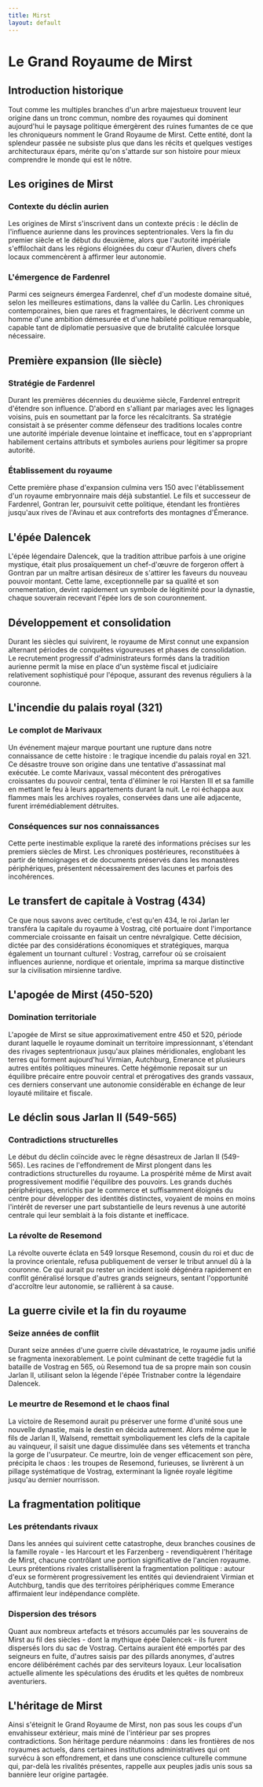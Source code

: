```yaml
---
title: Mirst
layout: default
---
```

# Le Grand Royaume de Mirst

## Introduction historique

Tout comme les multiples branches d'un arbre majestueux trouvent leur origine dans un tronc commun, nombre des royaumes qui dominent aujourd'hui le paysage politique émergèrent des ruines fumantes de ce que les chroniqueurs nomment le Grand Royaume de Mirst. Cette entité, dont la splendeur passée ne subsiste plus que dans les récits et quelques vestiges architecturaux épars, mérite qu'on s'attarde sur son histoire pour mieux comprendre le monde qui est le nôtre.

## Les origines de Mirst

### Contexte du déclin aurien

Les origines de Mirst s'inscrivent dans un contexte précis : le déclin de l'influence aurienne dans les provinces septentrionales. Vers la fin du premier siècle et le début du deuxième, alors que l'autorité impériale s'effilochait dans les régions éloignées du cœur d'Aurien, divers chefs locaux commencèrent à affirmer leur autonomie.

### L'émergence de Fardenrel

Parmi ces seigneurs émergea Fardenrel, chef d'un modeste domaine situé, selon les meilleures estimations, dans la vallée du Carlin. Les chroniques contemporaines, bien que rares et fragmentaires, le décrivent comme un homme d'une ambition démesurée et d'une habileté politique remarquable, capable tant de diplomatie persuasive que de brutalité calculée lorsque nécessaire.

## Première expansion (IIe siècle)

### Stratégie de Fardenrel

Durant les premières décennies du deuxième siècle, Fardenrel entreprit d'étendre son influence. D'abord en s'alliant par mariages avec les lignages voisins, puis en soumettant par la force les récalcitrants. Sa stratégie consistait à se présenter comme défenseur des traditions locales contre une autorité impériale devenue lointaine et inefficace, tout en s'appropriant habilement certains attributs et symboles auriens pour légitimer sa propre autorité.

### Établissement du royaume

Cette première phase d'expansion culmina vers 150 avec l'établissement d'un royaume embryonnaire mais déjà substantiel. Le fils et successeur de Fardenrel, Gontran Ier, poursuivit cette politique, étendant les frontières jusqu'aux rives de l'Avinau et aux contreforts des montagnes d'Émerance.

## L'épée Dalencek

L'épée légendaire Dalencek, que la tradition attribue parfois à une origine mystique, était plus prosaïquement un chef-d'œuvre de forgeron offert à Gontran par un maître artisan désireux de s'attirer les faveurs du nouveau pouvoir montant. Cette lame, exceptionnelle par sa qualité et son ornementation, devint rapidement un symbole de légitimité pour la dynastie, chaque souverain recevant l'épée lors de son couronnement.

## Développement et consolidation

Durant les siècles qui suivirent, le royaume de Mirst connut une expansion alternant périodes de conquêtes vigoureuses et phases de consolidation. Le recrutement progressif d'administrateurs formés dans la tradition aurienne permit la mise en place d'un système fiscal et judiciaire relativement sophistiqué pour l'époque, assurant des revenus réguliers à la couronne.

## L'incendie du palais royal (321)

### Le complot de Marivaux

Un événement majeur marque pourtant une rupture dans notre connaissance de cette histoire : le tragique incendie du palais royal en 321. Ce désastre trouve son origine dans une tentative d'assassinat mal exécutée. Le comte Marivaux, vassal mécontent des prérogatives croissantes du pouvoir central, tenta d'éliminer le roi Harsten III et sa famille en mettant le feu à leurs appartements durant la nuit. Le roi échappa aux flammes mais les archives royales, conservées dans une aile adjacente, furent irrémédiablement détruites.

### Conséquences sur nos connaissances

Cette perte inestimable explique la rareté des informations précises sur les premiers siècles de Mirst. Les chroniques postérieures, reconstituées à partir de témoignages et de documents préservés dans les monastères périphériques, présentent nécessairement des lacunes et parfois des incohérences.

## Le transfert de capitale à Vostrag (434)

Ce que nous savons avec certitude, c'est qu'en 434, le roi Jarlan Ier transféra la capitale du royaume à Vostrag, cité portuaire dont l'importance commerciale croissante en faisait un centre névralgique. Cette décision, dictée par des considérations économiques et stratégiques, marqua également un tournant culturel : Vostrag, carrefour où se croisaient influences aurienne, nordique et orientale, imprima sa marque distinctive sur la civilisation mirsienne tardive.

## L'apogée de Mirst (450-520)

### Domination territoriale

L'apogée de Mirst se situe approximativement entre 450 et 520, période durant laquelle le royaume dominait un territoire impressionnant, s'étendant des rivages septentrionaux jusqu'aux plaines méridionales, englobant les terres qui forment aujourd'hui Virmian, Autchburg, Emerance et plusieurs autres entités politiques mineures. Cette hégémonie reposait sur un équilibre précaire entre pouvoir central et prérogatives des grands vassaux, ces derniers conservant une autonomie considérable en échange de leur loyauté militaire et fiscale.

## Le déclin sous Jarlan II (549-565)

### Contradictions structurelles

Le début du déclin coïncide avec le règne désastreux de Jarlan II (549-565). Les racines de l'effondrement de Mirst plongent dans les contradictions structurelles du royaume. La prospérité même de Mirst avait progressivement modifié l'équilibre des pouvoirs. Les grands duchés périphériques, enrichis par le commerce et suffisamment éloignés du centre pour développer des identités distinctes, voyaient de moins en moins l'intérêt de reverser une part substantielle de leurs revenus à une autorité centrale qui leur semblait à la fois distante et inefficace.

### La révolte de Resemond

La révolte ouverte éclata en 549 lorsque Resemond, cousin du roi et duc de la province orientale, refusa publiquement de verser le tribut annuel dû à la couronne. Ce qui aurait pu rester un incident isolé dégénéra rapidement en conflit généralisé lorsque d'autres grands seigneurs, sentant l'opportunité d'accroître leur autonomie, se rallièrent à sa cause.

## La guerre civile et la fin du royaume

### Seize années de conflit

Durant seize années d'une guerre civile dévastatrice, le royaume jadis unifié se fragmenta inexorablement. Le point culminant de cette tragédie fut la bataille de Vostrag en 565, où Resemond tua de sa propre main son cousin Jarlan II, utilisant selon la légende l'épée Tristnaber contre la légendaire Dalencek.

### Le meurtre de Resemond et le chaos final

La victoire de Resemond aurait pu préserver une forme d'unité sous une nouvelle dynastie, mais le destin en décida autrement. Alors même que le fils de Jarlan II, Walsend, remettait symboliquement les clefs de la capitale au vainqueur, il saisit une dague dissimulée dans ses vêtements et trancha la gorge de l'usurpateur. Ce meurtre, loin de venger efficacement son père, précipita le chaos : les troupes de Resemond, furieuses, se livrèrent à un pillage systématique de Vostrag, exterminant la lignée royale légitime jusqu'au dernier nourrisson.

## La fragmentation politique

### Les prétendants rivaux

Dans les années qui suivirent cette catastrophe, deux branches cousines de la famille royale - les Harcourt et les Farzenberg - revendiquèrent l'héritage de Mirst, chacune contrôlant une portion significative de l'ancien royaume. Leurs prétentions rivales cristallisèrent la fragmentation politique : autour d'eux se formèrent progressivement les entités qui deviendraient Virmian et Autchburg, tandis que des territoires périphériques comme Emerance affirmaient leur indépendance complète.

### Dispersion des trésors

Quant aux nombreux artefacts et trésors accumulés par les souverains de Mirst au fil des siècles - dont la mythique épée Dalencek - ils furent dispersés lors du sac de Vostrag. Certains auraient été emportés par des seigneurs en fuite, d'autres saisis par des pillards anonymes, d'autres encore délibérément cachés par des serviteurs loyaux. Leur localisation actuelle alimente les spéculations des érudits et les quêtes de nombreux aventuriers.

## L'héritage de Mirst

Ainsi s'éteignit le Grand Royaume de Mirst, non pas sous les coups d'un envahisseur extérieur, mais miné de l'intérieur par ses propres contradictions. Son héritage perdure néanmoins : dans les frontières de nos royaumes actuels, dans certaines institutions administratives qui ont survécu à son effondrement, et dans une conscience culturelle commune qui, par-delà les rivalités présentes, rappelle aux peuples jadis unis sous sa bannière leur origine partagée.